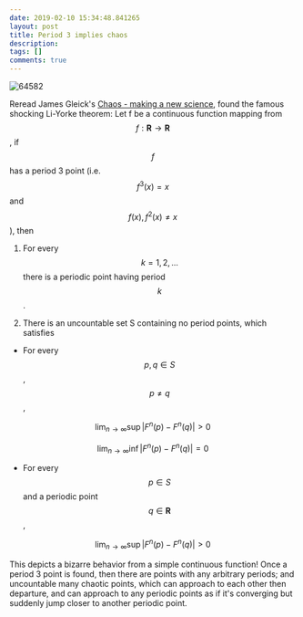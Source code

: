```yaml
---
date: 2019-02-10 15:34:48.841265
layout: post
title: Period 3 implies chaos
description: 
tags: []
comments: true
---
```

![64582](https://user-images.githubusercontent.com/5177427/52541561-5eee8d80-2d4b-11e9-822d-dcca55eeb36e.jpg)

Reread James Gleick's [Chaos - making a new science](https://en.wikipedia.org/wiki/Chaos:_Making_a_New_Science), found the famous shocking Li-Yorke theorem:
Let f be a continuous function mapping from 
$$f: \mathbf{R} \rightarrow \mathbf{R} $$, if $$f$$ has a period 3 point (i.e. $$f^3(x) = x$$ and $$f(x), f^2(x) \neq x$$), then

1. For every $$k = 1,2,...$$ there is a periodic point having period $$k$$.

2. There is an uncountable set S containing no period points, which satisfies

* For every $$p,q \in S$$, $$p \neq q$$,

$$ \lim_{n\rightarrow \infty} \sup |F^n(p) - F^n(q)| > 0$$

$$ \lim_{n\rightarrow \infty} \inf |F^n(p) - F^n(q)| = 0$$
  
* For every $$p \in S$$ and a periodic point $$q \in \mathbf{R}$$,

$$ \lim_{n\rightarrow \infty} \sup |F^n(p) - F^n(q)| > 0$$

<!--excerpt-->
This depicts a bizarre behavior from a simple continuous function! Once a period 3 point is found, then there are points with any arbitrary periods; and uncountable many chaotic points, which can approach to each other then departure, and can approach to any periodic points as if it's converging but suddenly jump closer to another periodic point.
